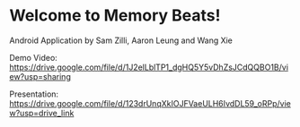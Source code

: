 # Welcome to Memory Beats! #

Android Application by Sam Zilli, Aaron Leung and Wang Xie


Demo Video: 
https://drive.google.com/file/d/1J2elLblTP1_dgHQ5Y5vDhZsJCdQQBO1B/view?usp=sharing





Presentation: 
https://drive.google.com/file/d/123drUnqXkIOJFVaeULH6IvdDL59_oRPp/view?usp=drive_link

